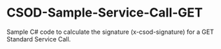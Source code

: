 # CSOD-Sample-Service-Call-GET
Sample C# code to calculate the signature (x-csod-signature) for a GET Standard Service Call.

